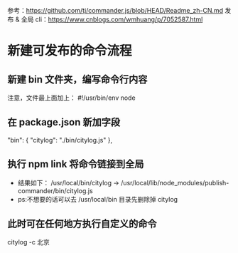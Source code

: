 参考：https://github.com/tj/commander.js/blob/HEAD/Readme_zh-CN.md
发布 & 全局 cli：https://www.cnblogs.com/wmhuang/p/7052587.html

# 新建可发布的命令流程

## 新建 bin 文件夹，编写命令行内容

注意，文件最上面加上：
#!/usr/bin/env node

## 在 package.json 新加字段

"bin": {
"citylog": "./bin/citylog.js"
},

## 执行 npm link 将命令链接到全局

-   结果如下：
    /usr/local/bin/citylog -> /usr/local/lib/node_modules/publish-commander/bin/citylog.js
-   ps:不想要的话可以去 /usr/local/bin 目录先删除掉 citylog

## 此时可在任何地方执行自定义的命令

citylog -c 北京
